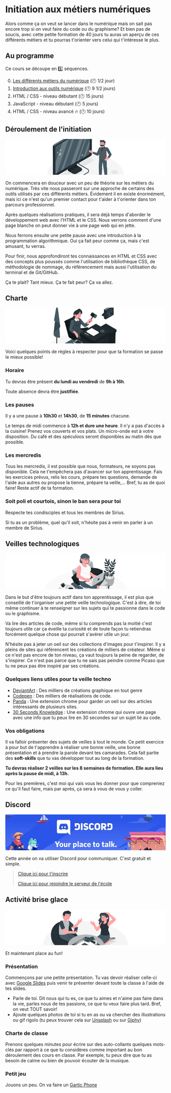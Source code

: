 # Initiation aux métiers numériques

Alors comme ça on veut se lancer dans le numérique mais on sait pas encore trop si on veut faire du code ou du graphisme? Et bien pas de soucis, avec cette petite formation de 40 jours tu auras un aperçu de ces différents métiers et tu pourras t'orienter vers celui qui t'intéresse le plus.

## Au programme

Ce cours se découpe en :five: séquences.

0. [Les différents métiers du numérique](0-differents-metiers/README.md) (:clock12: 1/2 jour)
1. [Introduction aux outils numérique](1-intro-outils-num/README.md) (:clock12: 9 1/2 jours)
2. HTML / CSS - niveau débutant (:clock12: 15 jours)
3. JavaScript - niveau débutant (:clock12: 5 jours)
4. HTML / CSS - niveau avancé :fire: (:clock12: 10 jours)

## Déroulement de l'initiation

![presentation](presentation.png)

On commencera en douceur avec un peu de théorie sur les métiers du numérique. Très vite nous passeront sur une approche de certains des outils utilisés par ces différents métiers. Évidement il en existe énormément, mais ici ce n'est qu'un premier contact pour t'aider à t'orienter dans ton parcours professionnel.

Après quelques réalisations pratiques, il sera déjà temps d'aborder le développement web avec l'HTML et le CSS. Nous verrons comment d'une page blanche on peut donner vie à une page web qui en jette.

Nous ferrons ensuite une petite pause avec une introduction à la programmation algorithmique. Oui ça fait peur comme ça, mais c'est amusant, tu verras.

Pour finir, nous approfondiront tes connaissances en HTML et CSS avec des concepts plus poussés comme l'utilisation de bibliothèque CSS, de méthodologie de nommage, du référencement mais aussi l'utilisation du terminal et de Git/GitHub.

Ça te plait? Tant mieux. Ça te fait peur? Ça va allez.

## Charte

![charte](charte.png)

Voici quelques points de règles à respecter pour que ta formation se passe le mieux possible!

### Horaire

Tu devras être présent **du lundi au vendredi** de **9h à 16h**.

Toute absence devra être **justifiée**.

### Les pauses

Il y a une pause à **10h30** et **14h30**, de **15 minutes** chacune.

Le temps de midi commence à **12h et dure une heure**. Il n'y a pas d'accès à la cuisine! Prenez vos couverts et vos plats. Un micro-onde est à votre disposition. Du café et des spéculoos seront disponibles au matin dès que possible.

### Les mercredis

Tous les mercredis, il est possible que nous, formateurs, ne soyons pas disponible. Cela ne t'empêchera pas d'avancer sur ton apprentissage. Fais les exercices prévus, relis les cours, prépare tes questions, demande de l'aide aux autres ou propose la tienne, prépare ta veille,... Bref, tu as de quoi faire! Reste actif de ta formation.

### Soit poli et courtois, sinon le ban sera pour toi

Respecte tes condisciples et tous les membres de Sirius.

Si tu as un problème, quel qu'il soit, n'hésite pas à venir en parler à un membre de Sirius.

## Veilles technologiques

![home](watch.png)

Dans le but d'être toujours actif dans ton apprentissage, il est plus que conseillé de t'organiser une petite veille technologique. C'est à dire, de toi même continuer à te renseigner sur les sujets qui te passionne dans le code ou le graphisme.

Va lire des articles de code, même si tu comprends pas la moitié c'est toujours utile car ça éveille ta curiosité et de toute façon tu retiendras forcément quelque chose qui pourrait s'avérer utile un jour.

N'hésite pas à jeter un oeil sur des collections d'images pour t'inspirer. Il y a pleins de sites qui référencent les créations de milliers de créateur. Même si ce n'est pas encore de ton niveau, ça vaut toujours la peine de regarder, de s'inspirer. Ce n'est pas parce que tu ne sais pas peindre comme Picaso que tu ne peux pas être inspiré par ses créations.

### Quelques liens utiles pour ta veille techno

- [DeviantArt](http://www.deviantart.com) : Des milliers de créations graphique en tout genre
- [Codepen](https://codepen.io/trending) : Des milliers de réalisations de code.
- [Panda](https://usepanda.com/) : Une extension chrome pour garder un oeil sur des articles intéressants de plusieurs sites.
- [30 Seconds Knowledge](https://30secondsofknowledge.com/) : Une extension chrome qui ouvre une page avec une info que tu peux lire en 30 secondes sur un sujet lié au code.

### Vos obligations

Il va falloir présenter des sujets de veilles à tout le monde. Ce petit exercice à pour but de t'apprendre à réaliser une bonne veille, une bonne présentation et à prendre la parole devant tes camarades. Cela fait partie des **soft-skills** que tu vas développer tout au long de la formation.

**Tu devras réaliser 2 veilles sur les 8 semaines de formation. Elle aura lieu après la pause de midi, à 13h.**

Pour les premières, c'est moi qui vais vous les donner pour que compreniez ce qu'il faut faire, mais par après, ça sera à vous de vous y coller.

## Discord

![disocrd](discord.png)

Cette année on va utiliser Discord pour communiquer. C'est gratuit et simple.

> [Clique ici pour t'inscrire](https://discord.com/register)
>
> [Clique ici pour rejoindre le serveur de l'école](https://discord.gg/FWqhrSdT7U)

## Activité brise glace

![fun](fun.png)

Et maintenant place au fun!

### Présentation

Commençons par une petite présentation. Tu  vas devoir réaliser celle-ci avec [Google Slides](https://www.google.com/slides/about/) puis venir te présenter devant toute la classe à l'aide de tes slides. 

- Parle de toi. Dit nous qui tu es, ce que tu aimes et n'aime pas faire dans la vie, parles nous de tes passions, ce que tu veux faire plus tard. Bref, on veut TOUT savoir!
- Ajoute quelques photos de toi si tu en as ou va chercher des illustrations ou gif rigolo (tu peux trouver cela sur [Unsplash](http://unsplash.com) ou sur [Giphy](http://giphy.com))

### Charte de classe

Prenons quelques minutes pour écrire sur des auto-collants quelques mots-clés par rapport à ce que tu considères comme important au bon déroulement des cours en classe. Par exemple, tu peux dire que tu as besoin de calme ou bien de pouvoir écouter de la musique.

### Petit jeu

Jouons un peu. On va faire un [Gartic Phone](https://garticphone.com/fr)
